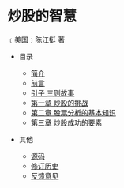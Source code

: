  # 炒股的智慧

﹝美国﹞陈江挺 著

* 目录
  * [简介](README.md)
  * [前言](docs/preface.md)
  * [引子 三则故事](docs/introduction.md)
  * [第一章 炒股的挑战](docs/the-challenge-of-trading-stocks.md)
  * [第二章 股票分析的基本知识](docs/basic-knowledge-of-stock-analysis.md)
  * [第三章 炒股成功的要素](docs/elements-of-success.md)

* 其他
  * [源码](https://github.com/codeyu/the-wisdom-of-trade-stocks)
  * [修订历史](https://github.com/codeyu/the-wisdom-of-trade-stocks/commits/master)
  * [反馈意见](https://github.com/codeyu/the-wisdom-of-trade-stocks/issues)
